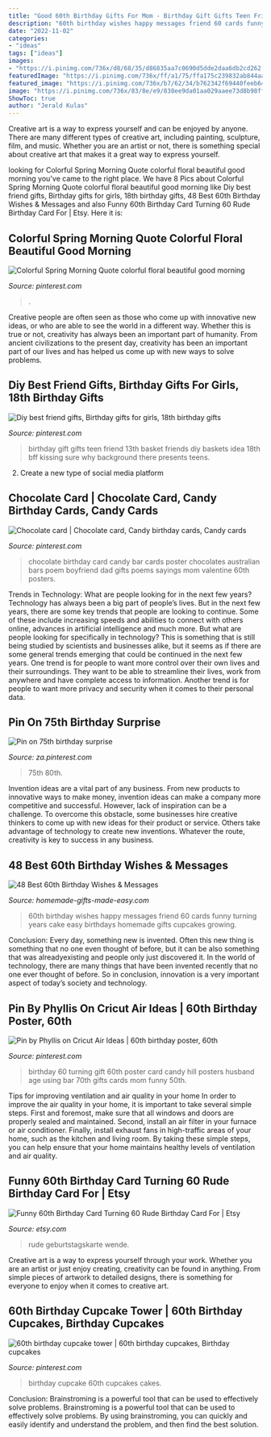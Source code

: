 ```yaml
---
title: "Good 60th Birthday Gifts For Mom - Birthday Gift Gifts Teen Friend 13th Basket Friends Diy Baskets Idea 18th Bff Kissing Sure Why Background There Presents Teens"
description: "60th birthday wishes happy messages friend 60 cards funny turning years cake easy birthdays homemade gifts cupcakes growing"
date: "2022-11-02"
categories:
- "ideas"
tags: ["ideas"]
images:
- "https://i.pinimg.com/736x/d8/68/35/d86835aa7c0690d5dde2daa6db2cd262.jpg"
featuredImage: "https://i.pinimg.com/736x/ff/a1/75/ffa175c239832ab844aa7626aeb3e89f--two-girls-girl-gifts.jpg"
featured_image: "https://i.pinimg.com/736x/b7/62/34/b762342f69440feeb642963e81f54b40.jpg"
image: "https://i.pinimg.com/736x/83/8e/e9/838ee9da01aa029aaee73d8b98ffb840--chocolate-card-th-birthday.jpg"
ShowToc: true
author: "Jerald Kulas"
---
```



Creative art is a way to express yourself and can be enjoyed by anyone. There are many different types of creative art, including painting, sculpture, film, and music. Whether you are an artist or not, there is something special about creative art that makes it a great way to express yourself.

	

		
looking for Colorful Spring Morning Quote colorful floral beautiful good morning you've came to the right place. We have 8 Pics about Colorful Spring Morning Quote colorful floral beautiful good morning like Diy best friend gifts, Birthday gifts for girls, 18th birthday gifts, 48 Best 60th Birthday Wishes &amp; Messages and also Funny 60th Birthday Card Turning 60 Rude Birthday Card For | Etsy. Here it is:
		
    
## Colorful Spring Morning Quote Colorful Floral Beautiful Good Morning

<img loading=lazy src="https://i.pinimg.com/736x/b7/62/34/b762342f69440feeb642963e81f54b40.jpg" onerror="this.onerror=null;this.src='https://tse4.mm.bing.net/th?id=OIP.I8pl6hXHIm6YUCu5cArg8gHaIi&amp;pid=15.1';" alt="Colorful Spring Morning Quote colorful floral beautiful good morning">

_Source: pinterest.com_

>. 

	

Creative people are often seen as those who come up with innovative new ideas, or who are able to see the world in a different way. Whether this is true or not, creativity has always been an important part of humanity. From ancient civilizations to the present day, creativity has been an important part of our lives and has helped us come up with new ways to solve problems.

    
## Diy Best Friend Gifts, Birthday Gifts For Girls, 18th Birthday Gifts

<img loading=lazy src="https://i.pinimg.com/736x/ff/a1/75/ffa175c239832ab844aa7626aeb3e89f--two-girls-girl-gifts.jpg" onerror="this.onerror=null;this.src='https://tse3.mm.bing.net/th?id=OIP.hGjlNsUWjDjUvv1_AO4c3wHaJ3&amp;pid=15.1';" alt="Diy best friend gifts, Birthday gifts for girls, 18th birthday gifts">

_Source: pinterest.com_

>birthday gift gifts teen friend 13th basket friends diy baskets idea 18th bff kissing sure why background there presents teens. 

	

2. Create a new type of social media platform

    
## Chocolate Card | Chocolate Card, Candy Birthday Cards, Candy Cards

<img loading=lazy src="https://i.pinimg.com/736x/83/8e/e9/838ee9da01aa029aaee73d8b98ffb840--chocolate-card-th-birthday.jpg" onerror="this.onerror=null;this.src='https://tse3.mm.bing.net/th?id=OIP.ueqU4-bK4fONngQLnUQswAHaJ4&amp;pid=15.1';" alt="Chocolate card | Chocolate card, Candy birthday cards, Candy cards">

_Source: pinterest.com_

>chocolate birthday card candy bar cards poster chocolates australian bars poem boyfriend dad gifts poems sayings mom valentine 60th posters. 

	

Trends in Technology: What are people looking for in the next few years?
Technology has always been a big part of people’s lives. But in the next few years, there are some key trends that people are looking to continue. 
Some of these include increasing speeds and abilities to connect with others online, advances in artificial intelligence and much more. 
But what are people looking for specifically in technology? This is something that is still being studied by scientists and businesses alike, but it seems as if there are some general trends emerging that could be continued in the next few years. 
One trend is for people to want more control over their own lives and their surroundings. They want to be able to streamline their lives, work from anywhere and have complete access to information. 
Another trend is for people to want more privacy and security when it comes to their personal data.

    
## Pin On 75th Birthday Surprise

<img loading=lazy src="https://i.pinimg.com/736x/d8/68/35/d86835aa7c0690d5dde2daa6db2cd262.jpg" onerror="this.onerror=null;this.src='https://tse3.mm.bing.net/th?id=OIP.LOebthK18_Qm9o4MfN027wHaKU&amp;pid=15.1';" alt="Pin on 75th birthday surprise">

_Source: za.pinterest.com_

>75th 80th. 

	

Invention ideas are a vital part of any business. From new products to innovative ways to make money, invention ideas can make a company more competitive and successful. However, lack of inspiration can be a challenge. To overcome this obstacle, some businesses hire creative thinkers to come up with new ideas for their product or service. Others take advantage of technology to create new inventions. Whatever the route, creativity is key to success in any business.

    
## 48 Best 60th Birthday Wishes &amp; Messages

<img loading=lazy src="https://www.homemade-gifts-made-easy.com/image-files/60th-birthday-wishes-chocolate-cupcakes-600x816.jpg" onerror="this.onerror=null;this.src='https://tse1.mm.bing.net/th?id=OIP.ZP1J2yE98uKiDi-hsL5iFwHaKE&amp;pid=15.1';" alt="48 Best 60th Birthday Wishes &amp; Messages">

_Source: homemade-gifts-made-easy.com_

>60th birthday wishes happy messages friend 60 cards funny turning years cake easy birthdays homemade gifts cupcakes growing. 

	

Conclusion:
Every day, something new is invented. Often this new thing is something that no one even thought of before, but it can be also something that was alreadyexisting and people only just discovered it. In the world of technology, there are many things that have been invented recently that no one ever thought of before. So in conclusion, innovation is a very important aspect of today’s society and technology.

    
## Pin By Phyllis On Cricut Air Ideas | 60th Birthday Poster, 60th

<img loading=lazy src="https://i.pinimg.com/originals/df/51/c0/df51c06bed2f4462ce7004dc09037a56.jpg" onerror="this.onerror=null;this.src='https://tse4.mm.bing.net/th?id=OIP.xKirG_9tqGxuZpEct7zn0gHaJ4&amp;pid=15.1';" alt="Pin by Phyllis on Cricut Air Ideas | 60th birthday poster, 60th">

_Source: pinterest.com_

>birthday 60 turning gift 60th poster card candy hill posters husband age using bar 70th gifts cards mom funny 50th. 

	

Tips for improving ventilation and air quality in your home
In order to improve the air quality in your home, it is important to take several simple steps. First and foremost, make sure that all windows and doors are properly sealed and maintained. Second, install an air filter in your furnace or air conditioner. Finally, install exhaust fans in high-traffic areas of your home, such as the kitchen and living room. By taking these simple steps, you can help ensure that your home maintains healthy levels of ventilation and air quality.

    
## Funny 60th Birthday Card Turning 60 Rude Birthday Card For | Etsy

<img loading=lazy src="https://i.etsystatic.com/23216012/r/il/8a4082/2568209523/il_1588xN.2568209523_e8ue.jpg" onerror="this.onerror=null;this.src='https://tse3.mm.bing.net/th?id=OIP.a-zxBJDaBnoWUuVKO_alUAHaFj&amp;pid=15.1';" alt="Funny 60th Birthday Card Turning 60 Rude Birthday Card For | Etsy">

_Source: etsy.com_

>rude geburtstagskarte wende. 

	

Creative art is a way to express yourself through your work. Whether you are an artist or just enjoy creating, creativity can be found in anything. From simple pieces of artwork to detailed designs, there is something for everyone to enjoy when it comes to creative art.

    
## 60th Birthday Cupcake Tower | 60th Birthday Cupcakes, Birthday Cupcakes

<img loading=lazy src="https://i.pinimg.com/736x/ce/78/60/ce7860735d5fca21c445186e904f889b--th-birthday-cupcakes-dad-birthday.jpg" onerror="this.onerror=null;this.src='https://tse1.mm.bing.net/th?id=OIP.Qmrm6xApQJsiqEn-rP8yeAHaIJ&amp;pid=15.1';" alt="60th birthday cupcake tower | 60th birthday cupcakes, Birthday cupcakes">

_Source: pinterest.com_

>birthday cupcake 60th cupcakes cakes. 

	

Conclusion: Brainstroming is a powerful tool that can be used to effectively solve problems.
Brainstroming is a powerful tool that can be used to effectively solve problems. By using brainstroming, you can quickly and easily identify and understand the problem, and then find the best solution.

